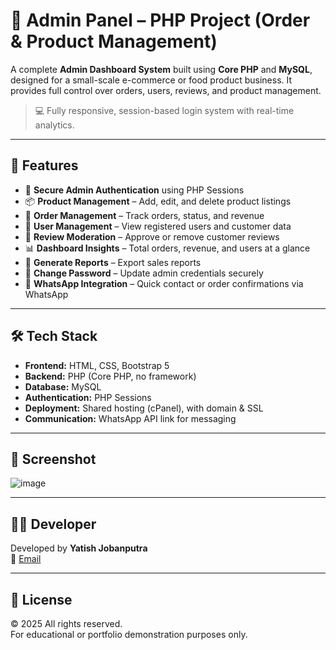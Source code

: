 # 🧂 Admin Panel – PHP Project (Order & Product Management)

A complete **Admin Dashboard System** built using **Core PHP** and **MySQL**, designed for a small-scale e-commerce or food product business. It provides full control over orders, users, reviews, and product management.

> 💻 Fully responsive, session-based login system with real-time analytics.

---

## 🚀 Features

- 🔐 **Secure Admin Authentication** using PHP Sessions  
- 📦 **Product Management** – Add, edit, and delete product listings  
- 🛒 **Order Management** – Track orders, status, and revenue  
- 👥 **User Management** – View registered users and customer data  
- 🌟 **Review Moderation** – Approve or remove customer reviews  
- 📊 **Dashboard Insights** – Total orders, revenue, and users at a glance  
- 📁 **Generate Reports** – Export sales reports  
- 🔑 **Change Password** – Update admin credentials securely  
- 📲 **WhatsApp Integration** – Quick contact or order confirmations via WhatsApp

---

## 🛠️ Tech Stack

- **Frontend:** HTML, CSS, Bootstrap 5  
- **Backend:** PHP (Core PHP, no framework)  
- **Database:** MySQL  
- **Authentication:** PHP Sessions  
- **Deployment:** Shared hosting (cPanel), with domain & SSL  
- **Communication:** WhatsApp API link for messaging

---

## 📸 Screenshot

![image](https://github.com/user-attachments/assets/082bdeab-970e-48b9-86a0-bf89aec26d9d)

---

## 👨‍💻 Developer

Developed by **Yatish Jobanputra**  
📧 [Email](mailto:yatishjobanputra@outlook.com)

---

## 📄 License

© 2025 All rights reserved.  
For educational or portfolio demonstration purposes only.
